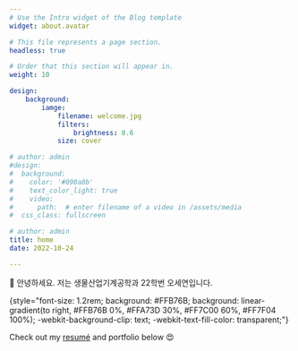 ```yaml
---
# Use the Intro widget of the Blog template
widget: about.avatar

# This file represents a page section.
headless: true

# Order that this section will appear in.
weight: 10

design:
    background:
        iamge:
            filename: welcome.jpg   
            filters:
                brightness: 0.6 
            size: cover 

# author: admin
#design:
#  background:
#    color: '#090a0b'
#    text_color_light: true
#    video:
#      path:  # enter filename of a video in /assets/media
#  css_class: fullscreen

# author: admin
title: home
date: 2022-10-24

---
```

👋 안녕하세요. 저는 생물산업기계공학과 22학번 오세연입니다. 

{style="font-size: 1.2rem; background: #FFB76B; background: linear-gradient(to right, #FFB76B 0%, #FFA73D 30%, #FF7C00 60%, #FF7F04 100%); -webkit-background-clip: text; -webkit-text-fill-color: transparent;"}

Check out my [resumé](/about/) and portfolio below 😍
